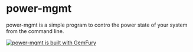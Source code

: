 # power-mgmt
power-mgmt is a simple program to contro the power state of your system from the command line.

<a href="https://fury.co/f/partner">
  <img src="//badge.fury.io/fp/gemfury.svg" alt="power-mgmt is built with GemFury">
</a>

